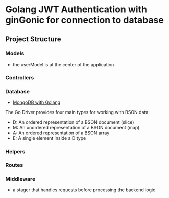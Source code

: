 # Golang JWT Authentication with ginGonic for connection to database

## Project Structure

### Models

- the userModel is at the center of the application

### Controllers

### Database

- [MongoDB with Golang](https://www.mongodb.com/docs/drivers/go/v1.7/fundamentals/bson/)

The Go Driver provides four main types for working with BSON data:

- D: An ordered representation of a BSON document (slice)
- M: An unordered representation of a BSON document (map)
- A: An ordered representation of a BSON array
- E: A single element inside a D type

### Helpers

### Routes

### Middleware

-  a stager that handles requests before processing the backend logic



